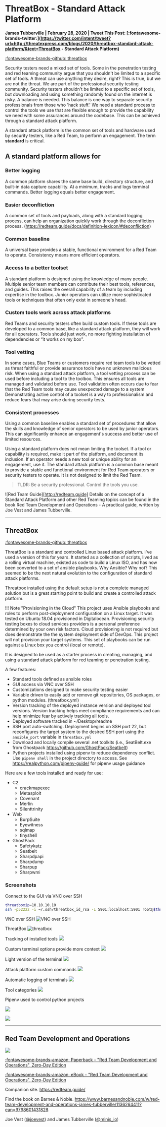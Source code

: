 # ThreatBox - Standard Attack Platform

**James Tubberville | February 28, 2020 | Tweet This Post: [:fontawesome-brands-twitter:](https://twitter.com/intent/tweet?url=http://threatexpress.com/blogs/2020/threatbox-standard-attack-platform/&text=ThreatBox - Standard Attack Platform)**

<meta name="twitter:card" content="summary" />
<meta name="twitter:site" content="" />
<meta name="twitter:title" content="ThreatBox" />
<meta name="twitter:description" content="Standard Attack Platform" />
<meta name="twitter:image" content="https://threatexpress.com/img/threatbox.png" />

[:fontawesome-brands-github: threatbox](http://github.com/threatexpress/threatbox)

Security testers need a mixed set of tools. Some in the penetration testing and red teaming community argue that you shouldn't be limited to a specific set of tools. A threat can use anything they desire, right? This is true, but we are not the threat. We are part of the professional security testing community. Security testers shouldn't be limited to a specific set of tools, but downloading and using something randomly found on the internet is risky. A balance is needed. This balance is one way to separate security professionals from those who 'hack stuff.' We need a standard process to control the tools we use that are flexible enough to provide the capability we need with some assurances around the codebase. This can be achieved through a standard attack platform.

A standard attack platform is the common set of tools and hardware used by security testers, like a Red Team, to perform an engagement. The term **standard** is critical.

## A standard platform allows for

### Better logging

A common platform shares the same base build, directory structure, and built-in data capture capability. At a minimum, tracks and logs terminal commands. Better logging equals better engagement.

### Easier deconfliction

A common set of tools and payloads, along with a standard logging process, can help an organization quickly work through the deconfliction process. (https://redteam.guide/docs/definition-lexicon/#deconfliction)

### Common baseline

A universal base provides a stable, functional environment for a Red Team to operate. Consistency means more efficient operators.

### Access to a better toolset

A standard platform is designed using the knowledge of many people. Multiple senior team members can contribute their best tools, references, and guides. This raises the overall capability of a team by including expertise in the toolbox. Junior operators can utilize more sophisticated tools or techniques that often only exist in someone's head.

### Custom tools work across attack platforms

Red Teams and security testers often build custom tools. If these tools are developed to a common base, like a standard attack platform, they will work for all operators. Tools should just work, no more fighting installation of dependencies or “it works on my box”.

### Tool vetting

In some cases, Blue Teams or customers require red team tools to be vetted as threat faithful or provide assurance tools have no unknown malicious risk. When using a standard attack platform, a tool vetting process can be used before including a tool to the toolbox. This ensures all tools are managed and validated before use. Tool validation often occurs due to fear that the Red Team tools may cause unexpected damage to a system Demonstrating active control of a toolset is a way to professionalism and reduce fears that may arise during security tests.

### Consistent processes

Using a common baseline enables a standard set of procedures that allow the skills and knowledge of senior operators to be used by junior operators. This can significantly enhance an engagement's success and better use of limited resources.

Using a standard platform does not mean limiting the toolset. If a tool or capability is required, make it part of the platform, and document its inclusion. If an operator needs a new tool or unique ability for an engagement, use it. The standard attack platform is a common base meant to provide a stable and functional environment for Red Team operators or security testers to operate. It is not designed to limit the Red Team.

> TLDR: Be a security professional. Control the tools you use.

![Red Team Guide][http://redteam.guide] Details on the concept of a Standard Attack Platform and other Red Teaming topics can be found in the book Red Team Development and Operations - A practical guide, written by Joe Vest and James Tubberville.

---

## ThreatBox

[:fontawesome-brands-github: threatbox](http://github.com/threatexpress/threatbox)

ThreatBox is a standard and controlled Linux based attack platform. I've used a version of this for years. It started as a collection of scripts, lived as a rolling virtual machine, existed as code to build a Linux ISO, and has now been converted to a set of ansible playbooks. Why Ansible? Why not? This seemed to be the next natural evolution to the configuration of standard attack platforms.

Threatbox installed using the default setup is not a complete managed solution but is a great starting point to build and create a controlled attack platform.

!!! Note "Provisioning in the Cloud"
This project uses Ansible playbooks and roles to perform post-deployment configuration on a Linux target. It was tested on Ubuntu 18.04 provisioned in Digitalocean. Provisioning security testing boxes to cloud services providers is a personal preference determined by your own risk factors. Cloud provisioning is not required but does demonstrate the the system deployment side of DevOps. This project will not provision your target systems. This set of playbooks can be run against a Linux box you control (local or remote).

It is designed to be used as a starter process in creating, managing, and using a standard attack platform for red teaming or penetration testing.

A few features:

- Standard tools defined as ansible roles
- GUI access via VNC over SSH
- Customizations designed to make security testing easier
- Variable driven to easily add or remove git repositories, OS packages, or python modules. (threatbox.yml)
- Version tracking of the deployed instance version and deployed tool versions. Version tracking helps meet compliance requirements and can help minimize fear by actively tracking all tools.
- Deployed software tracked in ~/Desktop/readme
- SSH port auto-switching. Deployment begins on SSH port 22, but reconfigures the target system to the desired SSH port using the `ansible_port` variable in `threatbox.yml`
- Download and locally compile several .net toolkits (i.e., SeatBelt.exe from Ghostpack https://github.com/GhostPack/Seatbelt)
- Python projects installed using pipenv to reduce dependency conflict. Use `pipenv shell` in the project directory to access. See https://realpython.com/pipenv-guide/ for pipenv usage guidance

Here are a few tools installed and ready for use:

- C2
  - crackmapexec
  - Metasploit
  - Covenant
  - Merlin
  - Silenttrinity
- Web
  - BurpSuite
  - Eyewitness
  - sqlmap
  - tinyshell
- GhostPack
  - Safetykatz
  - Seatbelt
  - Sharpdpapi
  - Sharpdump
  - Sharpup
  - Sharpwmi

### Screenshots

Connect to the GUI via VNC over SSH

```bash
threatboxip=10.10.10.10
ssh -p52222 -i ~/.ssh/threatbox_id_rsa -L 5901:localhost:5901 root@$threatboxip
```

VNC over SSH ![VNC over SSH](/img/vnc_over_ssh.png)

ThreatBox ![threatbox](/img/threatbox.png)

Tracking of installed tools ![](/img/tool_tracking.png)

Custom terminal options provide more context ![](/img/custom_terminal.png)

Light version of the terminal ![](/img/light_theme.png)

Attack platform custom commands ![](/img/help.png)

Automatic logging of terminals ![](/img/terminal_logs.png)

Tool categories ![](/img/tool_category.png)

Pipenv used to control python projects

![](/img/pipenv.png)

![](/img/pipenv_shell.png)

---

## Red Team Development and Operations

![][1]

[:fontawesome-brands-amazon: Paperback - "Red Team Development and Operations", Zero-Day Edition](https://www.amazon.com/dp/B083XVG633/ref=sr_1_2?keywords=red+team+development)

[:fontawesome-brands-amazon: eBook - "Red Team Development and Operations", Zero-Day Edition](https://www.amazon.com/dp/B0842BMMCC/ref=sr_1_1?keywords=Red+Team+Development+and+Operations)

Companion site. https://redteam.guide/

Find the book on Barnes & Noble. https://www.barnesandnoble.com/w/red-team-development-and-operations-james-tubberville/1136264411?ean=9798601431828

Joe Vest ([@joevest][2]) and James Tubberville ([@minis_io][3])

[1]: /img/book_cover_3d.png
[2]: https://www.twitter.com/joevest
[3]: https://www.twitter.com/minis_io

